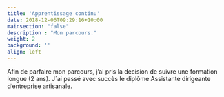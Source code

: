 ```yaml
---
title: 'Apprentissage continu'
date: 2018-12-06T09:29:16+10:00
mainsection: "false"
description : "Mon parcours."
weight: 2
background: ''
align: left
---
```


Afin de parfaire mon parcours, j’ai pris la décision de suivre une formation longue (2 ans). J´ai passé avec succès le diplôme Assistante dirigeante d’entreprise artisanale.
